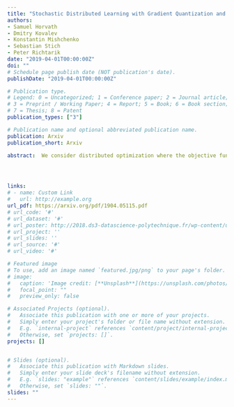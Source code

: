 ```yaml
---
title: "Stochastic Distributed Learning with Gradient Quantization and Variance Reduction"
authors:
- Samuel Horvath
- Dmitry Kovalev
- Konstantin Mishchenko
- Sebastian Stich
- Peter Richtarik
date: "2019-04-01T00:00:00Z"
doi: ""
# Schedule page publish date (NOT publication's date).
publishDate: "2019-04-01T00:00:00Z"

# Publication type.
# Legend: 0 = Uncategorized; 1 = Conference paper; 2 = Journal article;
# 3 = Preprint / Working Paper; 4 = Report; 5 = Book; 6 = Book section;
# 7 = Thesis; 8 = Patent
publication_types: ["3"]

# Publication name and optional abbreviated publication name.
publication: Arxiv
publication_short: Arxiv

abstract:  We consider distributed optimization where the objective function is spread among different devices, each sending incremental model updates to a central server. To alleviate the communication bottleneck, recent work proposed various schemes to compress (e.g. quantize or sparsify) the gradients, thereby introducing additional variance hat might slow down convergence. For strongly convex functions distributed among n machines,  we give a scheme that converges linearly to a neighborhood of the optimal solution. For objective functions with a finite-sum structure, each worker having less than m components, we present novel variance reduced schemes that converge linearly to arbitrary accuracy. These are the first methods that achieve linear convergence for arbitrary quantized updates. We also give analysis for the weakly convex and non-convex cases and we verify in experiments that our novel variance reduced schemes are more efficient than the baselines.




links:
# - name: Custom Link
#   url: http://example.org
url_pdf: https://arxiv.org/pdf/1904.05115.pdf
# url_code: '#'
# url_dataset: '#'
# url_poster: http://2018.ds3-datascience-polytechnique.fr/wp-content/uploads/2018/06/DS3-342.pdf
# url_project: ''
# url_slides: ''
# url_source: '#'
# url_video: '#'

# Featured image
# To use, add an image named `featured.jpg/png` to your page's folder.
# image:
#   caption: 'Image credit: [**Unsplash**](https://unsplash.com/photos/pLCdAaMFLTE)'
#   focal_point: ""
#   preview_only: false

# Associated Projects (optional).
#   Associate this publication with one or more of your projects.
#   Simply enter your project's folder or file name without extension.
#   E.g. `internal-project` references `content/project/internal-project/index.md`.
#   Otherwise, set `projects: []`.
projects: []


# Slides (optional).
#   Associate this publication with Markdown slides.
#   Simply enter your slide deck's filename without extension.
#   E.g. `slides: "example"` references `content/slides/example/index.md`.
#   Otherwise, set `slides: ""`.
slides: ""
---
```

